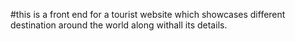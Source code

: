 #this is a front end for a tourist website which showcases different destination around the world along withall its details. 
